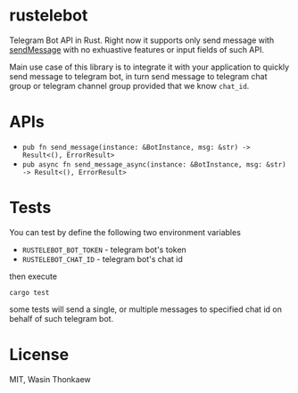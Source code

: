 # rustelebot
Telegram Bot API in Rust. Right now it supports only send message with [sendMessage](https://core.telegram.org/bots/api#sendmessage)
with no exhuastive features or input fields of such API.

Main use case of this library is to integrate it with your application
to quickly send message to telegram bot, in turn send message to telegram chat group
or telegram channel group provided that we know `chat_id`.

# APIs

* `pub fn send_message(instance: &BotInstance, msg: &str) -> Result<(), ErrorResult>`
* `pub async fn send_message_async(instance: &BotInstance, msg: &str) -> Result<(), ErrorResult>`

# Tests

You can test by define the following two environment variables

* `RUSTELEBOT_BOT_TOKEN` - telegram bot's token
* `RUSTELEBOT_CHAT_ID` - telegram bot's chat id

then execute

`cargo test`

some tests will send a single, or multiple messages to specified chat id on behalf
of such telegram bot.

# License
MIT, Wasin Thonkaew
